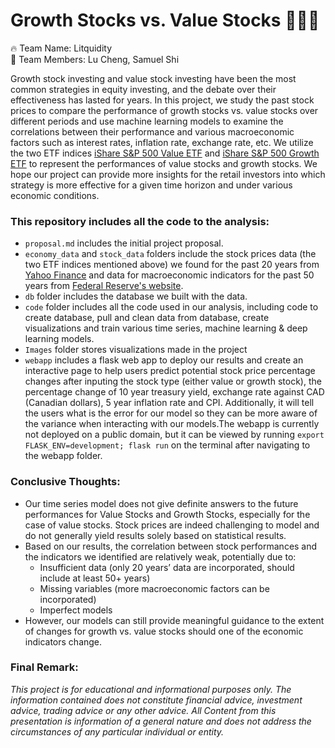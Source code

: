 # Growth Stocks vs. Value Stocks :money_with_wings::money_with_wings::money_with_wings:
:fire: Team Name: Litquidity  
:rocket: Team Members: Lu Cheng, Samuel Shi  

Growth stock investing and value stock investing have been the most common strategies in equity investing, and the debate over their effectiveness has lasted for years. In this project, we study the past stock prices to compare the performance of growth stocks vs. value stocks over different periods and use machine learning models to examine the correlations between their performance and various macroeconomic factors such as interest rates, inflation rate, exchange rate, etc. We utilize the two ETF indices [iShare S&P 500 Value ETF](https://www.ishares.com/us/products/239728/ishares-sp-500-value-etf) and [iShare S&P 500 Growth ETF](https://www.ishares.com/us/products/239725/ishares-sp-500-growth-etf) to represent the performances of value stocks and growth stocks. We hope our project can provide more insights for the retail investors into which strategy is more effective for a given time horizon and under various economic conditions.


### This repository includes all the code to the analysis:
- `proposal.md` includes the initial project proposal.
- `economy_data` and `stock_data` folders include the stock prices data (the two ETF indices mentioned above) we found for the past 20 years from [Yahoo Finance](https://finance.yahoo.com/) and data for macroeconomic indicators for the past 50 years from [Federal Reserve's website](https://fred.stlouisfed.org/).
- `db` folder includes the database we built with the data.
- `code` folder includes all the code used in our analysis, including code to create database, pull and clean data from database, create visualizations and train various time series, machine learning & deep learning models. 
- `Images` folder stores visualizations made in the project 
- `webapp` includes a flask web app to deploy our results and create an interactive page to help users predict potential stock price percentage changes after inputing the stock type (either value or growth stock), the percentage change of 10 year treasury yield, exchange rate against CAD (Canadian dollars), 5 year inflation rate and CPI. Additionally, it will tell the users what is the error for our model so they can be more aware of the variance when interacting with our models.The webapp is currently not deployed on a public domain, but it can be viewed by running `export FLASK_ENV=development; flask run` on the terminal after navigating to the webapp folder. 


### Conclusive Thoughts:
- Our time series model does not give definite answers to the future performances for Value Stocks and Growth Stocks, especially for the case of value stocks. Stock prices are indeed challenging to model and do not generally yield results solely based on statistical results.
- Based on our results, the correlation between stock performances and the indicators we identified are relatively weak, potentially due to:
    - Insufficient data (only 20 years’ data are incorporated, should include at least 50+ years)
    - Missing variables (more macroeconomic factors can be incorporated)
    - Imperfect models
- However, our models can still provide meaningful guidance to the extent of changes for growth vs. value stocks should one of the economic indicators change. 


### Final Remark:
*This project is for educational and informational purposes only. The information contained does not constitute financial advice, investment advice, trading advice or any other advice. All Content from this presentation is information of a general nature and does not address the circumstances of any particular individual or entity.*

